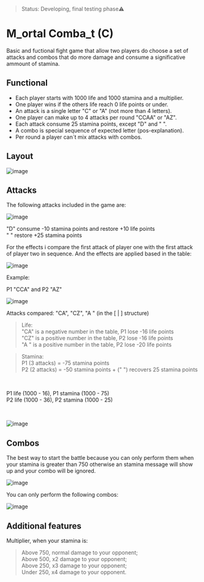 > Status: Developing, final testing phase⚠️

# M_ortal Comba_t (C)

Basic and fuctional fight game that allow two players do choose a set of attacks and combos
that do more damage and consume a significative ammount of stamina.


## Functional

- Each player starts with 1000 life and 1000 stamina and a multiplier.
- One player wins if the others life reach 0 life points or under.
- An attack is a single letter "C" or "A" (not more than 4 letters).
- One player can make up to 4 attacks per round "CCAA" or "AZ".
- Each attack consume 25 stamina points, except "D" and " ".
- A combo is special sequence of expected letter (pos-explanation).
- Per round a player can´t mix attacks with combos.

## Layout

![image](https://github.com/LaercioSant0s/M_ortal_Comba_t/assets/127317610/b703c0d9-3239-4337-b0b7-c91b4fd6898e)

## Attacks

The following attacks included in the game are:

![image](https://github.com/LaercioSant0s/M_ortal_Comba_t/assets/127317610/1734db4b-ea8c-469c-9737-25cc27017cd3)

"D" consume -10 stamina points and restore +10 life points <br>
" " restore +25 stamina points <br>

For the effects i compare the first attack of player one with the first attack of player two
in sequence. And the effects are applied based in the table:

![image](https://github.com/LaercioSant0s/M_ortal_Comba_t/assets/127317610/564f4b24-0d1f-47d4-9982-74945e57cbab)

Example:

P1 "CCA" and P2 "AZ"

![image](https://github.com/LaercioSant0s/M_ortal_Comba_t/assets/127317610/e08f2850-2bc2-47ac-9df2-c3bb29a40148)

Attacks compared: "CA", "CZ", "A " (in the [ | ] structure) 

> Life: <br>
"CA" is a negative number in the table, P1 lose -16 life points <br>
"CZ" is a positive number in the table, P2 lose -16 life points <br>
"A " is a positive number in the table, P2 lose -20 life points <br>

> Stamina: <br>
P1 (3 attacks) = -75 stamina points <br>
P2 (2 attacks) = -50 stamina points + (" ") recovers 25 stamina points

<br>

P1 life (1000 - 16), P1 stamina (1000 - 75) <br>
P2 life (1000 - 36), P2 stamina (1000 - 25) <br>

<br>

![image](https://github.com/LaercioSant0s/M_ortal_Comba_t/assets/127317610/9d663fcc-48d6-44f9-958b-51b814ab6f47)

## Combos
The best way to start the battle because you can only perform them when 
your stamina is greater than 750 otherwise an stamina message will
show up and your combo will be ignored.

![image](https://github.com/LaercioSant0s/M_ortal_Comba_t/assets/127317610/a3061a2d-9f9b-4029-bb36-52c70652735b)

You can only perform the following combos:

![image](https://github.com/LaercioSant0s/M_ortal_Comba_t/assets/127317610/1ec48a90-04b3-487d-80de-5be81d93a152)

## Additional features

Multiplier, when your stamina is: 

> Above 750, normal damage to your opponent; <br>
> Above 500, x2 damage to your opponent; <br>
> Above 250, x3 damage to your opponent; <br>
> Under 250, x4 damage to your opponent. <br>



